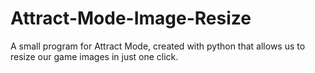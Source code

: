 # Attract-Mode-Image-Resize
A small program for Attract Mode, created with python that allows us to resize our game images in just one click.
